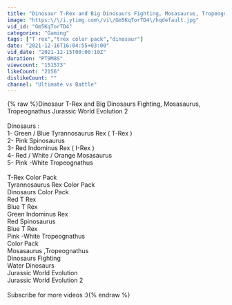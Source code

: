 ```yaml
---
title: "Dinosaur T-Rex and Big Dinosaurs Fighting, Mosasaurus, Tropeognathus Jurassic World Evolution 2"
image: "https:\/\/i.ytimg.com\/vi\/Gm5KqTorTD4\/hqdefault.jpg"
vid_id: "Gm5KqTorTD4"
categories: "Gaming"
tags: ["T rex","trex color pack","dinosaur"]
date: "2021-12-16T16:04:55+03:00"
vid_date: "2021-12-15T00:00:10Z"
duration: "PT9M8S"
viewcount: "151573"
likeCount: "2156"
dislikeCount: ""
channel: "Ultimate vs Battle"
---
```

{% raw %}Dinosaur T-Rex and Big Dinosaurs Fighting, Mosasaurus, Tropeognathus Jurassic World Evolution 2<br /><br />Dinosaurs : <br />1-  Green / Blue Tyrannosaurus Rex ( T-Rex )<br />2- Pink Spinosaurus<br />3- Red Indominus Rex ( I-Rex )<br />4- Red / White / Orange Mosasaurus<br />5- Pink -White Tropeognathus<br /><br />T-Rex Color Pack<br />Tyrannosaurus Rex Color Pack<br />Dinosaurs Color Pack<br />Red T Rex<br />Blue T Rex<br />Green Indominus Rex<br />Red Spinosaurus<br />Blue T Rex<br />Pink -White Tropeognathus<br />Color Pack<br />Mosasaurus ,Tropeognathus<br />Dinosaurs Fighting<br />Water Dinosaurs<br />Jurassic World Evolution<br />Jurassic World Evolution 2<br /><br />Subscribe for more videos :){% endraw %}
